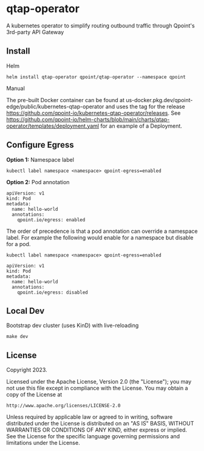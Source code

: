 # qtap-operator

A kubernetes operator to simplify routing outbound traffic through Qpoint's 3rd-party API Gateway

## Install

Helm

```text
helm install qtap-operator qpoint/qtap-operator --namespace qpoint
```

Manual

The pre-built Docker container can be found at us-docker.pkg.dev/qpoint-edge/public/kubernetes-qtap-operator and uses the tag for the release <https://github.com/qpoint-io/kubernetes-qtap-operator/releases>. See <https://github.com/qpoint-io/helm-charts/blob/main/charts/qtap-operator/templates/deployment.yaml> for an example of a Deployment.

## Configure Egress

__Option 1:__ Namespace label

```text
kubectl label namespace <namespace> qpoint-egress=enabled
```

__Option 2:__ Pod annotation

```text
apiVersion: v1
kind: Pod
metadata:
  name: hello-world
  annotations:
    qpoint.io/egress: enabled
```

The order of precedence is that a pod annotation can override a namespace label. For example the following would enable for a namespace but disable for a pod.

```text
kubectl label namespace <namespace> qpoint-egress=enabled
```

```text
apiVersion: v1
kind: Pod
metadata:
  name: hello-world
  annotations:
    qpoint.io/egress: disabled
```

## Local Dev

Bootstrap dev cluster (uses KinD) with live-reloading

```text
make dev
```

## License

Copyright 2023.

Licensed under the Apache License, Version 2.0 (the "License");
you may not use this file except in compliance with the License.
You may obtain a copy of the License at

    http://www.apache.org/licenses/LICENSE-2.0

Unless required by applicable law or agreed to in writing, software
distributed under the License is distributed on an "AS IS" BASIS,
WITHOUT WARRANTIES OR CONDITIONS OF ANY KIND, either express or implied.
See the License for the specific language governing permissions and
limitations under the License.
